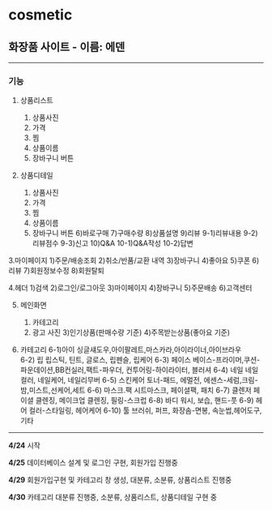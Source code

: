 # cosmetic
## 화장품 사이트 - 이름: 에덴
-----

### 기능


1. 상품리스트
	1) 상품사진
	2) 가격
	3) 찜
	4) 상품이름
	5) 장바구니 버튼


2. 상품디테일
	1) 상품사진
	2) 가격
	3) 찜
	4) 상품이름
	5) 장바구니 버튼
	6)바로구매
	7)구매수량
	8)상품설명
	9)리뷰
		9-1)리뷰내용
		9-2)리뷰점수
		9-3)신고
	10)Q&A
		10-1)Q&A작성
		10-2)답변
		

3.마이페이지
 	1)주문/배송조회
 	2)취소/반품/교환 내역
 	3)장바구니
 	4)좋아요
 	5)쿠폰
 	6)리뷰
	7)회원정보수정
	8)회원탈퇴


4.헤더
	1)검색
	2)로그인/로그아웃
	3)마이페이지
	4)장바구니
	5)주문배송
	6)고객센터


5. 메인화면
	1) 카테고리
	2) 광고 사진
	3)인기상품(판매수량 기준)
	4)주목받는상품(좋아요 기준)


6. 카테고리
	6-1)아이
	싱글섀도우,아이팔레트,마스카라,아이라이너,아이브라우	
	6-2) 립
	립스틱, 틴트, 글로스, 립펜슬, 립케어
	6-3) 페이스
	베이스-프라이머,쿠션-파운데이션,BB컨실러,팩트-파우더, 컨투어링-하이라이터, 블러셔
	6-4) 네일
	네일컬러, 네일케어, 네일리무버
	6-5) 스킨케어
	토너-패드, 에멀전, 에센스-세럼,크림-밤,미스트,선케어,세트
	6-6) 마스크.팩
	시트마스크, 페이셜팩, 패치
	6-7) 클렌저
	페이셜 클렌징, 메이크업 클렌징, 필링-스크럽
	6-8) 바디
	워시, 보습, 핸드-풋
	6-9) 헤어
	컬러-스타일링, 헤어케어
	6-10) 툴
	브러쉬, 퍼프, 화장솜-면봉, 속눈썹,헤어도구,기타	

-----


**4/24** 시작


**4/25** 데이터베이스 설계 및 로그인 구현, 회원가입 진행중


**4/29** 회원가입구현 및 카테고리 창 생성, 대분류, 소분류, 상품리스트 진행중


**4/30** 카테고리 대분류 진행중, 소분류, 상품리스트, 상품디테일 구현 중
